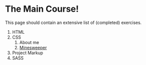 # The Main Course!
This page should contain an extensive list of (completed) exercises.

1. HTML
2. CSS
	1. About me
	2. <a href="/exercises/2. CSS/2.flexbox">Minesweeper</a>
3. Project Markup
4. SASS



